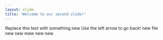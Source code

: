```yaml
---
layout: slide
title: "Welcome to our second slide!"
---
```

Replace this text with something new
Use the left arrow to go back!
new file
new new mew new new
